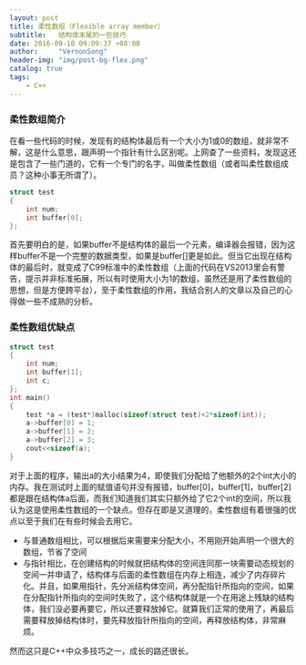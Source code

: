 ```yaml
---
layout: post
title: 柔性数组（Flexible array member）
subtitle:   结构体末尾的一些技巧
date: 2016-09-10 09:09:37 +08:00
author:     "VernonSong"
header-img: "img/post-bg-flex.png"
catalog: true
tags:
    - C++
---
```

### 柔性数组简介
在看一些代码的时候，发现有的结构体最后有一个大小为1或0的数组，就非常不解，这是什么意思，跟声明一个指针有什么区别呢。上网查了一些资料，发现这还是包含了一些门道的，它有一个专门的名字，叫做柔性数组（或者叫柔性数组成员？这种小事无所谓了）。

```cpp
struct test
{
	int num;
	int buffer[0];
};
```
首先要明白的是，如果buffer不是结构体的最后一个元素，编译器会报错，因为这样buffer不是一个完整的数据类型，如果是buffer[]更是如此。但当它出现在结构体的最后时，就变成了C99标准中的柔性数组（上面的代码在VS2013里会有警告，提示并非标准拓展，所以有时使用大小为1的数组，虽然还是用了柔性数组的思想，但是方便跨平台），至于柔性数组的作用，我结合别人的文章以及自己的心得做一些不成熟的分析。
### 柔性数组优缺点

```cpp
struct test
{
	int num;
	int buffer[1];
	int c;
};
int main()
{
	test *a = (test*)malloc(sizeof(struct test)+2*sizeof(int));
	a->buffer[0] = 1;
	a->buffer[1] = 2;
	a->buffer[2] = 3;
	cout<<sizeof(a);
}
```
对于上面的程序，输出a的大小结果为4，即使我们分配给了他额外的2个int大小的内存。我在测试时上面的赋值语句并没有报错，buffer[0]，buffer[1]，buffer[2]都是跟在结构体a后面，而我们知道我们其实只额外给了它2个int的空间，所以我认为这是使用柔性数组的一个缺点。但存在即是又道理的，柔性数组有着很强的优点以至于我们在有些时候会去用它。

- 与普通数组相比，可以根据后来需要来分配大小，不用刚开始声明一个很大的数组，节省了空间
- 与指针相比，在创建结构的时候就把结构体的空间连同那一块需要动态规划的空间一并申请了，结构体与后面的柔性数组在内存上相连，减少了内存碎片化。并且，如果用指针，先分派结构体空间，再分配指针所指向的空间，如果在分配指针所指向的空间时失败了，这个结构体就是一个在用途上残缺的结构体，我们没必要再要它，所以还要释放掉它。就算我们正常的使用了，再最后需要释放掉结构体时，要先释放指针所指向的空间，再释放结构体，非常麻烦。

然而这只是C++中众多技巧之一，成长的路还很长。
